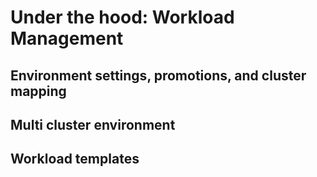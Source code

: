# Under the hood: Workload Management

## Environment settings, promotions, and cluster mapping

## Multi cluster environment

## Workload templates